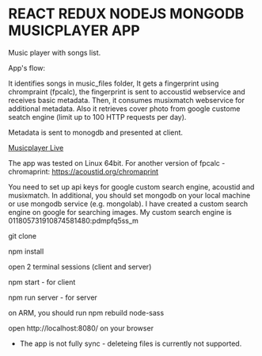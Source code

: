 # REACT REDUX NODEJS MONGODB MUSICPLAYER APP


Music player with songs list.

App's flow:

It identifies songs in music_files folder, It gets a fingerprint using chrompraint (fpcalc), the fingerprint is sent to accoustid webservice and receives basic metadata. Then, it consumes musixmatch webservice for additional metadata.
Also it retrieves cover photo from google custome seatch engine (limit up to 100 HTTP requests per day).

Metadata is sent to monogdb and presented at client.

[Musicplayer Live](http://reuvenliran.hopto.org/) 
 
The app was tested on Linux 64bit.
For another version of fpcalc - chromaprint:
https://acoustid.org/chromaprint

You need to set up api keys for google custom search engine,
acoustid and musixmatch. In additional, you should set mongodb on your local machine or
use mongodb service (e.g. mongolab).
I have created a custom search engine on google for searching images.
My custom search engine is 011805731910874581480:pdmpfq5ss_m 

git clone 

npm install

open 2 terminal sessions (client and server)

npm start - for client

npm run server - for server

on ARM, you should run npm rebuild node-sass

open http://localhost:8080/ on your browser

* The app is not fully sync - deleteing files is currently not supported.

